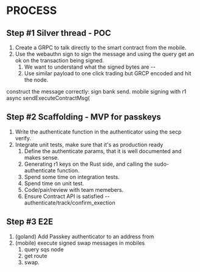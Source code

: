 # PROCESS

## Step #1 Silver thread - POC
1. Create a GRPC to talk directly to the smart contract from the mobile.
2. Use the webauthn sign to sign the message and using the query get an ok on the transaction being signed.
   1. We want to understand what the signed bytes are --    
   2. Use similar payload to one click trading but GRCP encoded and hit the node.

construct the message correctly:
sign bank send.
mobile signing with r1
async sendExecuteContractMsg(

## Step #2 Scaffolding - MVP for passkeys
1. Write the authenticate function in the authenticator using the secp verify.
2. Integrate unit tests, make sure that it's as production ready
   1. Define the authenticate params, that it is well documented and makes sense.
   2. Generating r1 keys on the Rust side, and calling the sudo-authenticate function.
   3. Spend some time on integration tests.
   4. Spend time on unit test.
   5. Code/pair/review with team memebers.
   6. Ensure Contract API is satisfied -- authenticate/track/confirm_exection

## Step #3 E2E
1. (goland) Add Passkey authenticator to an address from
2. (mobile) execute signed swap messages in mobiles
   1. query sqs node
   2. get route
   3. swap.